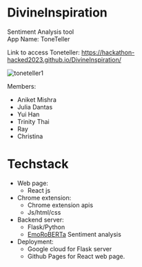 # DivineInspiration    
Sentiment Analysis tool    
App Name: ToneTeller   

Link to access Toneteller:
https://hackathon-hacked2023.github.io/DivineInspiration/

![toneteller1](https://user-images.githubusercontent.com/90366819/211209123-13af2b9c-f248-45bd-af01-be72a2532a95.png)

Members: 
  - Aniket Mishra
  - Julia Dantas
  - Yui Han
  - Trinity Thai
  - Ray
  - Christina
  
# Techstack
- Web page:
  + React js
- Chrome extension:
  + Chrome extension apis
  + Js/html/css
- Backend server:
  - Flask/Python
  - [EmoRoBERTa](https://huggingface.co/arpanghoshal/EmoRoBERTa) Sentiment analysis
- Deployment:
  - Google cloud for Flask server
  - Github Pages for React web page.
